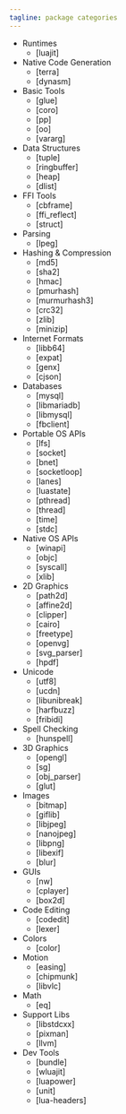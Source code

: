 ```yaml
---
tagline: package categories
---
```


* Runtimes
	* [luajit]
* Native Code Generation
	* [terra]
	* [dynasm]
* Basic Tools
	* [glue]
	* [coro]
	* [pp]
	* [oo]
	* [vararg]
* Data Structures
	* [tuple]
	* [ringbuffer]
	* [heap]
	* [dlist]
* FFI Tools
	* [cbframe]
	* [ffi_reflect]
	* [struct]
* Parsing
	* [lpeg]
* Hashing & Compression
	* [md5]
	* [sha2]
	* [hmac]
	* [pmurhash]
	* [murmurhash3]
	* [crc32]
	* [zlib]
	* [minizip]
* Internet Formats
	* [libb64]
	* [expat]
	* [genx]
	* [cjson]
* Databases
	* [mysql]
	* [libmariadb]
	* [libmysql]
	* [fbclient]
* Portable OS APIs
	* [lfs]
	* [socket]
	* [bnet]
	* [socketloop]
	* [lanes]
	* [luastate]
	* [pthread]
	* [thread]
	* [time]
	* [stdc]
* Native OS APIs
	* [winapi]
	* [objc]
	* [syscall]
	* [xlib]
* 2D Graphics
	* [path2d]
	* [affine2d]
	* [clipper]
	* [cairo]
	* [freetype]
	* [openvg]
	* [svg_parser]
	* [hpdf]
* Unicode
	* [utf8]
	* [ucdn]
	* [libunibreak]
	* [harfbuzz]
	* [fribidi]
* Spell Checking
	* [hunspell]
* 3D Graphics
	* [opengl]
	* [sg]
	* [obj_parser]
	* [glut]
* Images
	* [bitmap]
	* [giflib]
	* [libjpeg]
	* [nanojpeg]
	* [libpng]
	* [libexif]
	* [blur]
* GUIs
	* [nw]
	* [cplayer]
	* [box2d]
* Code Editing
	* [codedit]
	* [lexer]
* Colors
	* [color]
* Motion
	* [easing]
	* [chipmunk]
	* [libvlc]
* Math
	* [eq]
* Support Libs
	* [libstdcxx]
	* [pixman]
	* [llvm]
* Dev Tools
	* [bundle]
	* [wluajit]
	* [luapower]
	* [unit]
	* [lua-headers]
